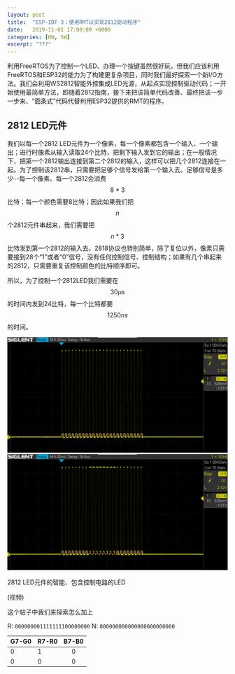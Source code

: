 ```yaml
---
layout: post
title:  "ESP-IDF 3：使用RMT以实现2812驱动程序"
date:   2019-11-01 17:00:00 +0000
categories: [HW, SW]
excerpt: "???"
---
```

利用FreeRTOS为了控制一个LED、办理一个按键虽然很好玩，但我们应该利用FreeRTOS和ESP32的能力为了构建更复杂项目，同时我们最好探索一个新I/O方法。我们会利用WS2812智能外控集成LED光源，从起点实现控制驱动代码；一开始使用最简单方法，即随着2812指南，接下来把该简单代码改善、最终把该一步一步来、“面条式”代码代替利用ESP32提供的RMT的程序。

## 2812 LED元件
我们以每一个2812 LED元件为一个像素，每一个像素都包含一个输入、一个输出；进行时像素从输入读取24个比特，把剩下输入发到它的输出；在一般情况下，把第一个2812输出连接到第二个2812的输入，这样可以把几个2812连接在一起。为了控制该2812串，只需要把足够个信号发给第一个输入去。足够信号是多少--每一个像素、每一个2812会消费$$8*3$$比特：每一个颜色需要8比特；因此如果我们把$$n$$个2812元件串起来，我们需要把$$n*3$$比特发到第一个2812的输入去。2818协议也特别简单，除了复位以外，像素只需要接到28个“1”或者“0”信号，没有任何控制信号、控制结构；如果有几个串起来的2812，只需要重复该控制颜色的比特顺序即可。

所以，为了控制一个2812LED我们需要在$$30μs$$的时间内发到24比特，每一个比特都要$$1250ns$$的时间。

![黑丝](/assets/2019-11-30-esp-idf-3/none.png)
![红四](/assets/2019-11-30-esp-idf-3/red.png)

2812 LED元件的智能、包含控制电路的LED

(视频)

这个帖子中我们来探索怎么加上

R: `000000001111111100000000`
N: `000000000000000000000000`


|G7-G0|R7-R0|B7-B0|
|---|:---|:---:|
|0|1|0|
|0|0|0|